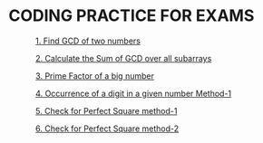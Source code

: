    <h1> CODING PRACTICE FOR EXAMS</h1>            
    <ul>
    <p><ol><a href="https://github.com/99monisha/TCS-CODING/blob/master/GCD/maxsum.cpp">1. Find GCD of two numbers</a></ol></p>
        <p><ol><a href="https://github.com/99monisha/TCS-CODING/blob/master/SumofGcd/sum.cpp">2. Calculate the Sum of GCD over all subarrays</a></ol></p>
            <p><ol><a href="https://github.com/99monisha/TCS-CODING/blob/master/primefactor/factor.cpp">3. Prime Factor of a big number</a></ol></p>
<p><ol><a href="https://github.com/99monisha/PRACTICE-SET/blob/master/34.Pro/on.cpp">4. Occurrence of a digit in a given number Method-1<a/></ol></p>
<p><ol><a href="https://github.com/99monisha/TCS-CODING/blob/master/POWER/on.cpp">5. Check for Perfect Square method-1<a/></ol></p>
<p><ol><a href="https://github.com/99monisha/TCS-CODING/blob/master/POWER/on.cpp">6. Check for Perfect Square method-2<a/></ol></p>
                <p><ol><a href=""></a></ol></p>
                    <p><ol><a href=""></a></ol></p>
                        <p><ol><a href=""></a></ol></p>
        <p><ol><a href=""></a></ol></p>
        <p><ol><a href=""></a></ol></p>
            <p><ol><a href=""></a></ol></p>
                <p><ol><a href=""></a></ol></p>
                    <p><ol><a href=""></a></ol></p>
                        <p><ol><a href=""></a></ol></p>
                          <p><ol><a href=""></a></ol></p>
        <p><ol><a href=""></a></ol></p>
            <p><ol><a href=""></a></ol></p>
                <p><ol><a href=""></a></ol></p>
                    <p><ol><a href=""></a></ol></p>
                        <p><ol><a href=""></a></ol></p>
     </ul>
